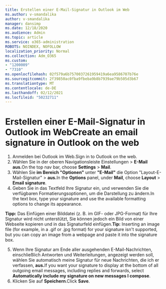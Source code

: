 ```yaml
---
title: Erstellen einer E-Mail-Signatur in Outlook im Web
ms.author: v-smandalika
author: v-smandalika
manager: dansimp
ms.date: 12/18/2020
ms.audience: Admin
ms.topic: article
ms.service: o365-administration
ROBOTS: NOINDEX, NOFOLLOW
localization_priority: Normal
ms.collection: Adm_O365
ms.custom:
- "1200009"
- "7310"
ms.openlocfilehash: 02f579a6b7570037261959419a6ea9586707b76e
ms.sourcegitcommit: 2f39850ac0fba9fbeba9b8b7939ae79b505d3b67
ms.translationtype: MT
ms.contentlocale: de-DE
ms.lasthandoff: 02/12/2021
ms.locfileid: "50232711"
---
```

# <a name="create-an-email-signature-in-outlook-on-the-web"></a><span data-ttu-id="fb0de-102">Erstellen einer E-Mail-Signatur in Outlook im Web</span><span class="sxs-lookup"><span data-stu-id="fb0de-102">Create an email signature in Outlook on the web</span></span>

1. <span data-ttu-id="fb0de-103">Anmelden bei Outlook im Web.</span><span class="sxs-lookup"><span data-stu-id="fb0de-103">Sign in to Outlook on the web.</span></span>
2. <span data-ttu-id="fb0de-104">Wählen Sie in der oberen Navigationsleiste Einstellungen  >  **E-Mail aus.**</span><span class="sxs-lookup"><span data-stu-id="fb0de-104">On the top nav bar, choose **Settings** > **Mail**.</span></span>
3. <span data-ttu-id="fb0de-105">Wählen Sie **im Bereich "Optionen"** unter **"E-Mail"** die Option "Layout-E-Mail-Signatur"   >  **aus.**</span><span class="sxs-lookup"><span data-stu-id="fb0de-105">In the **Options** panel, under **Mail**, choose **Layout** > **Email signature**.</span></span>
4. <span data-ttu-id="fb0de-106">Geben Sie in das Textfeld Ihre Signatur ein, und verwenden Sie die verfügbaren Formatierungsoptionen, um die Darstellung zu ändern.</span><span class="sxs-lookup"><span data-stu-id="fb0de-106">In the text box, type your signature and use the available formatting options to change its appearance.</span></span>

<span data-ttu-id="fb0de-107">**Tipp:** Das Einfügen einer Bilddatei (z. B. im GIF- oder JPG-Format) für Ihre Signatur wird nicht unterstützt, Sie können jedoch ein Bild von einer Webseite kopieren und in das Signaturfeld einfügen.</span><span class="sxs-lookup"><span data-stu-id="fb0de-107">**Tip:** Inserting an image file (for example, in a .gif or .jpg format) for your signature isn't supported, but you can copy an image from a webpage and paste it into the signature box.</span></span>

5. <span data-ttu-id="fb0de-108">Wenn Ihre Signatur am Ende aller ausgehenden E-Mail-Nachrichten, einschließlich Antworten und Weiterleitungen, angezeigt werden soll, wählen Sie automatisch meine Signatur für neue Nachrichten, die ich er verfassen, **aus.**</span><span class="sxs-lookup"><span data-stu-id="fb0de-108">If you want your signature to display at the bottom of all outgoing email messages, including replies and forwards, select **Automatically include my signature on new messages I compose**.</span></span>
6. <span data-ttu-id="fb0de-109">Klicken Sie auf **Speichern**.</span><span class="sxs-lookup"><span data-stu-id="fb0de-109">Click **Save**.</span></span>
